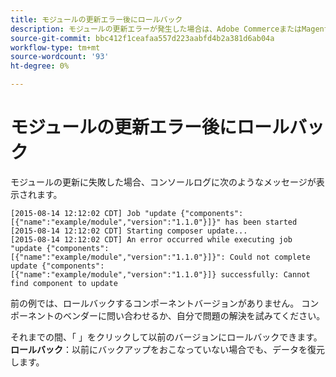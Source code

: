 ```yaml
---
title: モジュールの更新エラー後にロールバック
description: モジュールの更新エラーが発生した場合は、Adobe CommerceまたはMagento Open Sourceのアップグレードをトラブルシューティングします。
source-git-commit: bbc412f1ceafaa557d223aabfd4b2a381d6ab04a
workflow-type: tm+mt
source-wordcount: '93'
ht-degree: 0%

---
```



# モジュールの更新エラー後にロールバック

モジュールの更新に失敗した場合、コンソールログに次のようなメッセージが表示されます。

```terminal
[2015-08-14 12:12:02 CDT] Job "update {"components":[{"name":"example/module","version":"1.1.0"}]}" has been started
[2015-08-14 12:12:02 CDT] Starting composer update...
[2015-08-14 12:12:02 CDT] An error occurred while executing job "update {"components":
[{"name":"example/module","version":"1.1.0"}]}": Could not complete update {"components":
[{"name":"example/module","version":"1.1.0"}]} successfully: Cannot find component to update
```

前の例では、ロールバックするコンポーネントバージョンがありません。 コンポーネントのベンダーに問い合わせるか、自分で問題の解決を試みてください。

それまでの間、「 」をクリックして以前のバージョンにロールバックできます。 **ロールバック**：以前にバックアップをおこなっていない場合でも、データを復元します。
